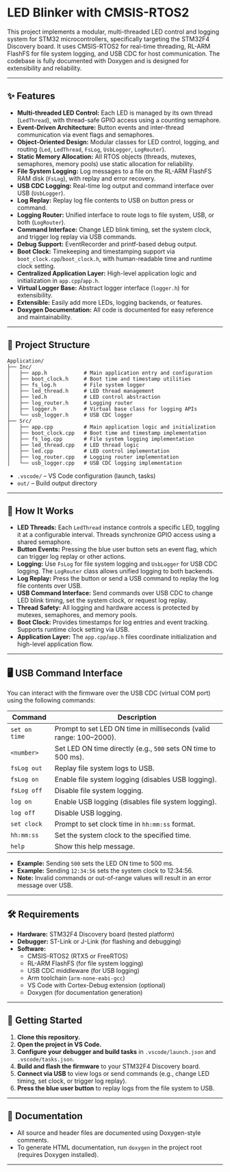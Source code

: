 # LED Blinker with CMSIS-RTOS2

This project implements a modular, multi-threaded LED control and logging system for STM32 microcontrollers, specifically targeting the STM32F4 Discovery board. It uses CMSIS-RTOS2 for real-time threading, RL-ARM FlashFS for file system logging, and USB CDC for host communication. The codebase is fully documented with Doxygen and is designed for extensibility and reliability.

---

## ✨ Features

- **Multi-threaded LED Control:** Each LED is managed by its own thread (`LedThread`), with thread-safe GPIO access using a counting semaphore.
- **Event-Driven Architecture:** Button events and inter-thread communication via event flags and semaphores.
- **Object-Oriented Design:** Modular classes for LED control, logging, and routing (`Led`, `LedThread`, `FsLog`, `UsbLogger`, `LogRouter`).
- **Static Memory Allocation:** All RTOS objects (threads, mutexes, semaphores, memory pools) use static allocation for reliability.
- **File System Logging:** Log messages to a file on the RL-ARM FlashFS RAM disk (`FsLog`), with replay and error recovery.
- **USB CDC Logging:** Real-time log output and command interface over USB (`UsbLogger`).
- **Log Replay:** Replay log file contents to USB on button press or command.
- **Logging Router:** Unified interface to route logs to file system, USB, or both (`LogRouter`).
- **Command Interface:** Change LED blink timing, set the system clock, and trigger log replay via USB commands.
- **Debug Support:** EventRecorder and printf-based debug output.
- **Boot Clock:** Timekeeping and timestamping support via `boot_clock.cpp`/`boot_clock.h`, with human-readable time and runtime clock setting.
- **Centralized Application Layer:** High-level application logic and initialization in `app.cpp`/`app.h`.
- **Virtual Logger Base:** Abstract logger interface (`logger.h`) for extensibility.
- **Extensible:** Easily add more LEDs, logging backends, or features.
- **Doxygen Documentation:** All code is documented for easy reference and maintainability.

---

## 📁 Project Structure

```
Application/
├── Inc/
│   ├── app.h            # Main application entry and configuration
│   ├── boot_clock.h     # Boot time and timestamp utilities
│   ├── fs_log.h         # File system logger
│   ├── led_thread.h     # LED thread management
│   ├── led.h            # LED control abstraction
│   ├── log_router.h     # Logging router
│   ├── logger.h         # Virtual base class for logging APIs
│   └── usb_logger.h     # USB CDC logger
├── Src/
│   ├── app.cpp          # Main application logic and initialization
│   ├── boot_clock.cpp   # Boot time and timestamp implementation
│   ├── fs_log.cpp       # File system logging implementation
│   ├── led_thread.cpp   # LED thread logic
│   ├── led.cpp          # LED control implementation
│   ├── log_router.cpp   # Logging router implementation
│   └── usb_logger.cpp   # USB CDC logging implementation
```
- `.vscode/` – VS Code configuration (launch, tasks)
- `out/` – Build output directory

---

## 🚦 How It Works

- **LED Threads:** Each `LedThread` instance controls a specific LED, toggling it at a configurable interval. Threads synchronize GPIO access using a shared semaphore.
- **Button Events:** Pressing the blue user button sets an event flag, which can trigger log replay or other actions.
- **Logging:** Use `FsLog` for file system logging and `UsbLogger` for USB CDC logging. The `LogRouter` class allows unified logging to both backends.
- **Log Replay:** Press the button or send a USB command to replay the log file contents over USB.
- **USB Command Interface:** Send commands over USB CDC to change LED blink timing, set the system clock, or request log replay.
- **Thread Safety:** All logging and hardware access is protected by mutexes, semaphores, and memory pools.
- **Boot Clock:** Provides timestamps for log entries and event tracking. Supports runtime clock setting via USB.
- **Application Layer:** The `app.cpp`/`app.h` files coordinate initialization and high-level application flow.

---

## 🖥️ USB Command Interface

You can interact with the firmware over the USB CDC (virtual COM port) using the following commands:

| Command         | Description                                                      |
|-----------------|------------------------------------------------------------------|
| `set on time`   | Prompt to set LED ON time in milliseconds (valid range: 100–2000). |
| `<number>`      | Set LED ON time directly (e.g., `500` sets ON time to 500 ms).   |
| `fsLog out`     | Replay file system logs to USB.                                  |
| `fsLog on`      | Enable file system logging (disables USB logging).               |
| `fsLog off`     | Disable file system logging.                                     |
| `log on`        | Enable USB logging (disables file system logging).               |
| `log off`       | Disable USB logging.                                             |
| `set clock`     | Prompt to set clock time in `hh:mm:ss` format.                   |
| `hh:mm:ss`      | Set the system clock to the specified time.                      |
| `help`          | Show this help message.                                          |

- **Example:** Sending `500` sets the LED ON time to 500 ms.
- **Example:** Sending `12:34:56` sets the system clock to 12:34:56.
- **Note:** Invalid commands or out-of-range values will result in an error message over USB.

---

## 🛠️ Requirements

- **Hardware:** STM32F4 Discovery board (tested platform)
- **Debugger:** ST-Link or J-Link (for flashing and debugging)
- **Software:**
  - CMSIS-RTOS2 (RTX5 or FreeRTOS)
  - RL-ARM FlashFS (for file system logging)
  - USB CDC middleware (for USB logging)
  - Arm toolchain (`arm-none-eabi-gcc`)
  - VS Code with Cortex-Debug extension (optional)
  - Doxygen (for documentation generation)

---

## 🚀 Getting Started

1. **Clone this repository.**
2. **Open the project in VS Code.**
3. **Configure your debugger and build tasks** in `.vscode/launch.json` and `.vscode/tasks.json`.
4. **Build and flash the firmware** to your STM32F4 Discovery board.
5. **Connect via USB** to view logs or send commands (e.g., change LED timing, set clock, or trigger log replay).
6. **Press the blue user button** to replay logs from the file system to USB.

---

## 📝 Documentation

- All source and header files are documented using Doxygen-style comments.
- To generate HTML documentation, run `doxygen` in the project root (requires Doxygen installed).

---

